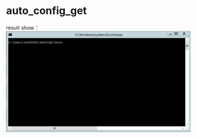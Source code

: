 # auto_config_get

result show：
![image](https://github.com/sshuangliu/auto_config_get/blob/master/demo_show.gif)

